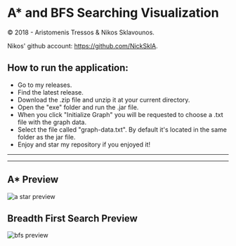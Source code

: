 # A* and BFS Searching Visualization
© 2018 - Aristomenis Tressos & Nikos Sklavounos.

Nikos' github account: https://github.com/NickSklA.

## How to run the application:

- Go to my releases.
- Find the latest release.
- Download the .zip file and unzip it at your current directory.
- Open the "exe" folder and run the .jar file.
- When you click "Initialize Graph" you will be requested to choose a .txt file with the graph data.
- Select the file called "graph-data.txt". By default it's located in the same folder as the jar file.
- Enjoy and star my repository if you enjoyed it!

---------------------------------------------------
---------------------------------------------------

## Α* Preview

![a star preview](https://user-images.githubusercontent.com/34586179/48661630-b8615c00-ea7d-11e8-841c-309bc9eb9236.png)

## Breadth First Search Preview

![bfs preview](https://user-images.githubusercontent.com/34586179/48661670-7684e580-ea7e-11e8-8b67-4cca625e7cc5.png)
